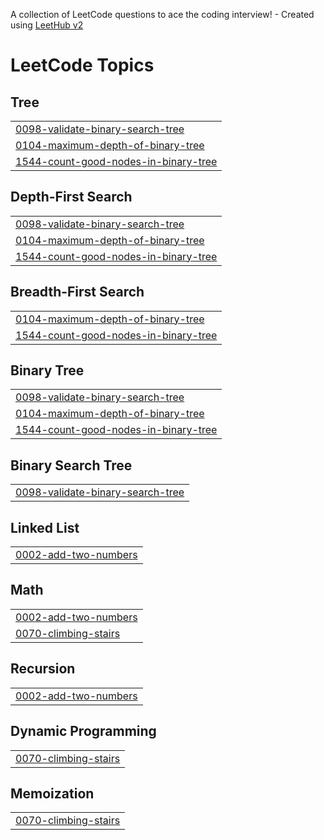 A collection of LeetCode questions to ace the coding interview! - Created using [LeetHub v2](https://github.com/arunbhardwaj/LeetHub-2.0)
<!---LeetCode Topics Start-->
# LeetCode Topics
## Tree
|  |
| ------- |
| [0098-validate-binary-search-tree](https://github.com/ahmedbhy1/LeetCode/tree/master/0098-validate-binary-search-tree) |
| [0104-maximum-depth-of-binary-tree](https://github.com/ahmedbhy1/LeetCode/tree/master/0104-maximum-depth-of-binary-tree) |
| [1544-count-good-nodes-in-binary-tree](https://github.com/ahmedbhy1/LeetCode/tree/master/1544-count-good-nodes-in-binary-tree) |
## Depth-First Search
|  |
| ------- |
| [0098-validate-binary-search-tree](https://github.com/ahmedbhy1/LeetCode/tree/master/0098-validate-binary-search-tree) |
| [0104-maximum-depth-of-binary-tree](https://github.com/ahmedbhy1/LeetCode/tree/master/0104-maximum-depth-of-binary-tree) |
| [1544-count-good-nodes-in-binary-tree](https://github.com/ahmedbhy1/LeetCode/tree/master/1544-count-good-nodes-in-binary-tree) |
## Breadth-First Search
|  |
| ------- |
| [0104-maximum-depth-of-binary-tree](https://github.com/ahmedbhy1/LeetCode/tree/master/0104-maximum-depth-of-binary-tree) |
| [1544-count-good-nodes-in-binary-tree](https://github.com/ahmedbhy1/LeetCode/tree/master/1544-count-good-nodes-in-binary-tree) |
## Binary Tree
|  |
| ------- |
| [0098-validate-binary-search-tree](https://github.com/ahmedbhy1/LeetCode/tree/master/0098-validate-binary-search-tree) |
| [0104-maximum-depth-of-binary-tree](https://github.com/ahmedbhy1/LeetCode/tree/master/0104-maximum-depth-of-binary-tree) |
| [1544-count-good-nodes-in-binary-tree](https://github.com/ahmedbhy1/LeetCode/tree/master/1544-count-good-nodes-in-binary-tree) |
## Binary Search Tree
|  |
| ------- |
| [0098-validate-binary-search-tree](https://github.com/ahmedbhy1/LeetCode/tree/master/0098-validate-binary-search-tree) |
## Linked List
|  |
| ------- |
| [0002-add-two-numbers](https://github.com/ahmedbhy1/LeetCode/tree/master/0002-add-two-numbers) |
## Math
|  |
| ------- |
| [0002-add-two-numbers](https://github.com/ahmedbhy1/LeetCode/tree/master/0002-add-two-numbers) |
| [0070-climbing-stairs](https://github.com/ahmedbhy1/LeetCode/tree/master/0070-climbing-stairs) |
## Recursion
|  |
| ------- |
| [0002-add-two-numbers](https://github.com/ahmedbhy1/LeetCode/tree/master/0002-add-two-numbers) |
## Dynamic Programming
|  |
| ------- |
| [0070-climbing-stairs](https://github.com/ahmedbhy1/LeetCode/tree/master/0070-climbing-stairs) |
## Memoization
|  |
| ------- |
| [0070-climbing-stairs](https://github.com/ahmedbhy1/LeetCode/tree/master/0070-climbing-stairs) |
<!---LeetCode Topics End-->